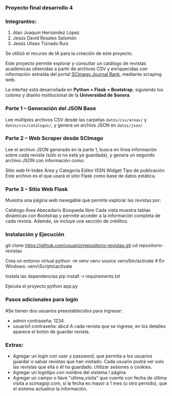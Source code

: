 ### Proyecto final desarrollo 4

### Integrantes:
1. Alan Joaquin Hernández López
2. Jesús David Rosales Salomón
3. Jesús Ulises Tiznado Ruiz

Se utilizó el recurso de IA para la creación de este proyecto.

Este proyecto permite explorar y consultar un catálogo de revistas académicas obtenidas a partir de archivos CSV y enriquecidas con información extraída del portal [SCImago Journal Rank](https://www.scimagojr.com/), mediante scraping web.

La interfaz está desarrollada en **Python + Flask + Bootstrap**, siguiendo los colores y diseño institucional de la **Universidad de Sonora**.

### Parte 1 – Generación del JSON Base
Lee múltiples archivos CSV desde las carpetas `datos/csv/areas/` y `datos/csv/catalogos/`, y genera un archivo JSON en `datos/json/`

### Parte 2 – Web Scraper desde SCImago
Lee el archivo JSON generado en la parte 1, busca en línea información sobre cada revista (sólo si no está ya guardada), y genera un segundo archivo JSON con información como:

Sitio web
H-Index
Área y Categoría
Editor
ISSN
Widget
Tipo de publicación
Este archivo es el que usará el sitio Flask como base de datos estática.

### Parte 3 – Sitio Web Flask
Muestra una página web navegable que permite explorar las revistas por:

Catálogo
Área
Abecedario
Búsqueda libre
Cada vista muestra tablas dinámicas con Bootstrap y permite acceder a la información completa de cada revista. Además, se incluye una sección de créditos.


### Instalación y Ejecución
 git clone https://github.com/usuario/repositorio-revistas.git
cd repositorio-revistas

Crea un entorno virtual
python -m venv venv
source venv/bin/activate  # En Windows: venv\Scripts\activate

 Instala las dependencias
 pip install -r requirements.txt

 Ejecuta el proyecto
 python app.py

### Pasos adicionales para login
#Se tienen dos usuarios preestablecidos para ingresar:
- admin contraseña: 1234
- usuario1 contraseña: abcd
A cada revista que se ingrese, en los detalles aparece el botón de guardar revista.

### Extras:
- Agregar un login con user y password, que permita a los usuarios guardar o salvar revistas que han visitado. Cada usuario podrá ver solo las revistas que ella o él ha        guardado. Utilizar sesiones o cookies. 
- Agregar un logotipo con nombre del sistema / página 
- Agregar un campo o llave "ultima_visita" que cuente con fecha de última visita a scimagojr.com, si la fecha es mayor a 1 mes (u otro periodo), que el sistema actualice la información. 
